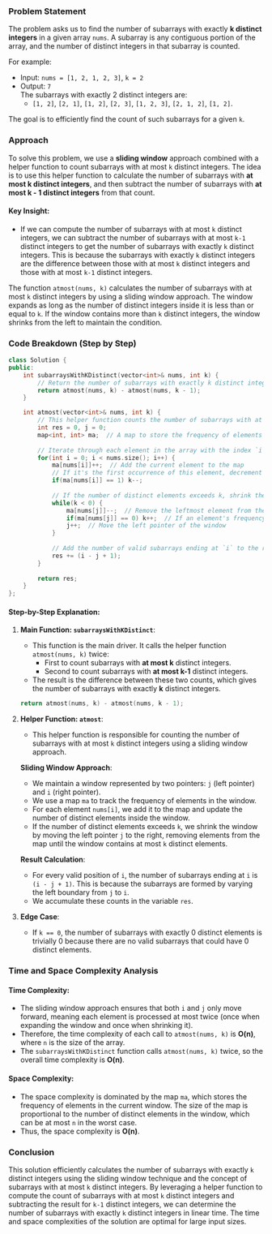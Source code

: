 ### Problem Statement

The problem asks us to find the number of subarrays with exactly **k distinct integers** in a given array `nums`. A subarray is any contiguous portion of the array, and the number of distinct integers in that subarray is counted.

For example:
- Input: `nums = [1, 2, 1, 2, 3]`, `k = 2`
- Output: `7`  
    The subarrays with exactly 2 distinct integers are:
    - `[1, 2]`, `[2, 1]`, `[1, 2]`, `[2, 3]`, `[1, 2, 3]`, `[2, 1, 2]`, `[1, 2]`.

The goal is to efficiently find the count of such subarrays for a given `k`.

### Approach

To solve this problem, we use a **sliding window** approach combined with a helper function to count subarrays with at most `k` distinct integers. The idea is to use this helper function to calculate the number of subarrays with **at most k distinct integers**, and then subtract the number of subarrays with **at most k - 1 distinct integers** from that count.

#### Key Insight:

- If we can compute the number of subarrays with at most `k` distinct integers, we can subtract the number of subarrays with at most `k-1` distinct integers to get the number of subarrays with exactly `k` distinct integers. This is because the subarrays with exactly `k` distinct integers are the difference between those with at most `k` distinct integers and those with at most `k-1` distinct integers.

The function `atmost(nums, k)` calculates the number of subarrays with at most `k` distinct integers by using a sliding window approach. The window expands as long as the number of distinct integers inside it is less than or equal to `k`. If the window contains more than `k` distinct integers, the window shrinks from the left to maintain the condition.

### Code Breakdown (Step by Step)

```cpp
class Solution {
public:
    int subarraysWithKDistinct(vector<int>& nums, int k) {
        // Return the number of subarrays with exactly k distinct integers.
        return atmost(nums, k) - atmost(nums, k - 1);
    }

    int atmost(vector<int>& nums, int k) {
        // This helper function counts the number of subarrays with at most k distinct integers.
        int res = 0, j = 0;
        map<int, int> ma;  // A map to store the frequency of elements in the sliding window.
        
        // Iterate through each element in the array with the index `i`
        for(int i = 0; i < nums.size(); i++) {
            ma[nums[i]]++;  // Add the current element to the map
            // If it's the first occurrence of this element, decrement k
            if(ma[nums[i]] == 1) k--;
            
            // If the number of distinct elements exceeds k, shrink the window
            while(k < 0) {
                ma[nums[j]]--;  // Remove the leftmost element from the window
                if(ma[nums[j]] == 0) k++;  // If an element's frequency becomes 0, increment k
                j++;  // Move the left pointer of the window
            }
            
            // Add the number of valid subarrays ending at `i` to the result
            res += (i - j + 1);
        }
        
        return res;
    }
};
```

#### Step-by-Step Explanation:

1. **Main Function: `subarraysWithKDistinct`**:
   - This function is the main driver. It calls the helper function `atmost(nums, k)` twice:
     - First to count subarrays with **at most k** distinct integers.
     - Second to count subarrays with **at most k-1** distinct integers.
   - The result is the difference between these two counts, which gives the number of subarrays with exactly **k** distinct integers.
   
   ```cpp
   return atmost(nums, k) - atmost(nums, k - 1);
   ```

2. **Helper Function: `atmost`**:
   - This helper function is responsible for counting the number of subarrays with at most `k` distinct integers using a sliding window approach.
   
   **Sliding Window Approach**:
   - We maintain a window represented by two pointers: `j` (left pointer) and `i` (right pointer).
   - We use a map `ma` to track the frequency of elements in the window.
   - For each element `nums[i]`, we add it to the map and update the number of distinct elements inside the window.
   - If the number of distinct elements exceeds `k`, we shrink the window by moving the left pointer `j` to the right, removing elements from the map until the window contains at most `k` distinct elements.
   
   **Result Calculation**:
   - For every valid position of `i`, the number of subarrays ending at `i` is `(i - j + 1)`. This is because the subarrays are formed by varying the left boundary from `j` to `i`.
   - We accumulate these counts in the variable `res`.
   
3. **Edge Case**:
   - If `k == 0`, the number of subarrays with exactly 0 distinct elements is trivially 0 because there are no valid subarrays that could have 0 distinct elements.

### Time and Space Complexity Analysis

#### Time Complexity:
- The sliding window approach ensures that both `i` and `j` only move forward, meaning each element is processed at most twice (once when expanding the window and once when shrinking it).
- Therefore, the time complexity of each call to `atmost(nums, k)` is **O(n)**, where `n` is the size of the array.
- The `subarraysWithKDistinct` function calls `atmost(nums, k)` twice, so the overall time complexity is **O(n)**.

#### Space Complexity:
- The space complexity is dominated by the map `ma`, which stores the frequency of elements in the current window. The size of the map is proportional to the number of distinct elements in the window, which can be at most `n` in the worst case.
- Thus, the space complexity is **O(n)**.

### Conclusion

This solution efficiently calculates the number of subarrays with exactly `k` distinct integers using the sliding window technique and the concept of subarrays with at most `k` distinct integers. By leveraging a helper function to compute the count of subarrays with at most `k` distinct integers and subtracting the result for `k-1` distinct integers, we can determine the number of subarrays with exactly `k` distinct integers in linear time. The time and space complexities of the solution are optimal for large input sizes.
